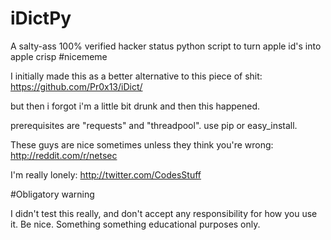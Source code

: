 iDictPy
=======

A salty-ass 100% verified hacker status python script to turn apple id's into apple crisp #nicememe

I initially made this as a better alternative to this piece of shit: https://github.com/Pr0x13/iDict/

but then i forgot i'm a little bit drunk and then this happened.

prerequisites are "requests" and "threadpool". use pip or easy_install.

These guys are nice sometimes unless they think you're wrong: http://reddit.com/r/netsec  

I'm really lonely: http://twitter.com/CodesStuff

#Obligatory warning

I didn't test this really, and don't accept any responsibility for how you use it. Be nice. Something something educational purposes only.

